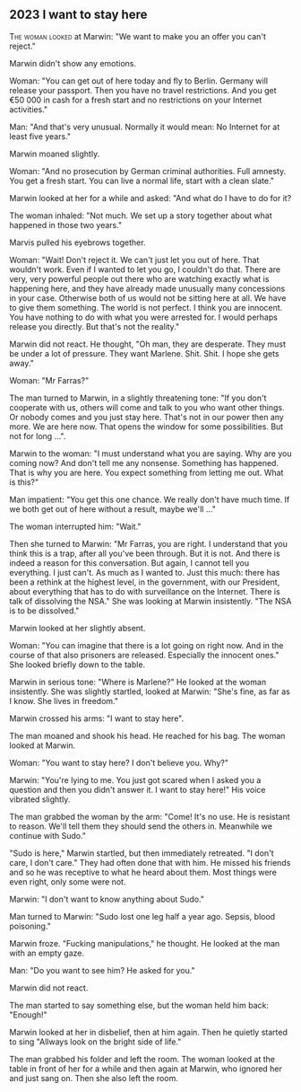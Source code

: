 ## **2023** I want to stay here

<span style="font-variant:small-caps;">The woman looked </span> at Marwin: "We want to make you an offer you can't reject."

Marwin didn't show any emotions.

Woman: "You can get out of here today and fly to Berlin.
Germany will release your passport.
Then you have no travel restrictions.
And you get €50 000 in cash for a fresh start and no restrictions on your Internet activities."

Man: "And that's very unusual.
Normally it would mean: No Internet for at least five years."

Marwin moaned slightly.

Woman: "And no prosecution by German criminal authorities.
Full amnesty.
You get a fresh start.
You can live a normal life, start with a clean slate."

Marwin looked at her for a while and asked: "And what do I have to do for it?

The woman inhaled: "Not much.
We set up a story together about what happened in those two years."

Marvis pulled his eyebrows together.

Woman: "Wait! Don't reject it.
We can't just let you out of here.
That wouldn't work.
Even if I wanted to let you go, I couldn't do that.
There are very, very powerful people out there who are watching exactly what is happening here, and they have already made unusually many concessions in your case.
Otherwise both of us would not be sitting here at all.
We have to give them something.
The world is not perfect.
I think you are innocent.
You have nothing to do with what you were arrested for.
I would perhaps release you directly.
But that's not the reality."

Marwin did not react.
He thought, "Oh man, they are desperate.
They must be under a lot of pressure.
They want Marlene.
Shit.
Shit.
I hope she gets away."

Woman: "Mr Farras?"

The man turned to Marwin, in a slightly threatening tone: "If you don't cooperate with us, others will come and talk to you who want other things.
Or nobody comes and you just stay here.
That's not in our power then any more.
We are here now.
That opens the window for some possibilities.
But not for long ...".

Marwin to the woman: "I must understand what you are saying.
Why are you coming now?
And don't tell me any nonsense.
Something has happened.
That is why you are here.
You expect something from letting me out.
What is this?"

Man impatient: "You get this one chance.
We really don't have much time.
If we both get out of here without a result, maybe we'll ..."

The woman interrupted him: "Wait."

Then she turned to Marwin:
"Mr Farras, you are right.
I understand that you think this is a trap, after all you've been through.
But it is not.
And there is indeed a reason for this conversation.
But again, I cannot tell you everything. I just can't.
As much as I wanted to.
Just this much: there has been a rethink at the highest level, in the government, with our President, about everything that has to do with surveillance on the Internet.
There is talk of dissolving the NSA."
She was looking at Marwin insistently.
"The NSA is to be dissolved."

Marwin looked at her slightly absent.

Woman: "You can imagine that there is a lot going on right now.
And in the course of that also prisoners are released.
Especially the innocent ones."
She looked briefly down to the table.

Marwin in serious tone: "Where is Marlene?"
He looked at the woman insistently.
She was slightly startled, looked at Marwin: "She's fine, as far as I know.
She lives in freedom."

Marwin crossed his arms: "I want to stay here".

The man moaned and shook his head.
He reached for his bag.
The woman looked at Marwin.

Woman: "You want to stay here?
I don't believe you.
Why?"

Marwin: "You're lying to me.
You just got scared when I asked you a question and then you didn't answer it.
I want to stay here!"
His voice vibrated slightly.

The man grabbed the woman by the arm: "Come! It's no use.
He is resistant to reason.
We'll tell them they should send the others in.
Meanwhile we continue with Sudo."

"Sudo is here," Marwin startled, but then immediately retreated.
"I don't care, I don't care."
They had often done that with him.
He missed his friends and so he was receptive to what he heard about them.
Most things were even right, only some were not.

Marwin: "I don't want to know anything about Sudo."

Man turned to Marwin: "Sudo lost one leg half a year ago.
Sepsis, blood poisoning."

Marwin froze.
"Fucking manipulations," he thought.
He looked at the man with an empty gaze.

Man: "Do you want to see him?
He asked for you."

Marwin did not react.

The man started to say something else, but the woman held him back: "Enough!"

Marwin looked at her in disbelief, then at him again.
Then he quietly started to sing "Allways look on the bright side of life." 

The man grabbed his folder and left the room.
The woman looked at the table in front of her for a while and then again at Marwin, who ignored her and just sang on.
Then she also left the room.
